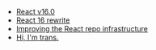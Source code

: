 * [React v16.0](https://reactjs.org/blog/2017/09/26/react-v16.0.html)
* [React 16 rewrite](https://code.facebook.com/posts/1716776591680069/react-16-a-look-inside-an-api-compatible-rewrite-of-our-frontend-ui-library/)
* [Improving the React repo infrastructure](https://reactjs.org/blog/2017/12/15/improving-the-repository-infrastructure.html)
* [Hi, I'm trans.](https://sophiebits.com/2017/08/26/hi-im-trans.html)